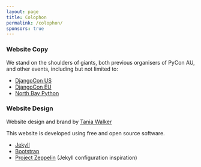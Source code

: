 ```yaml
---
layout: page
title: Colophon
permalink: /colophon/
sponsors: true
---
```


### Website Copy

We stand on the shoulders of giants, both previous organisers of PyCon AU, and
other events, including but not limited to:
 * [DjangoCon US](https://2018.djangocon.us/)
 * [DjangoCon EU](https://2018.djangocon.eu/)
 * [North Bay Python](https://2017.northbaypython.org/) 


### Website Design

Website design and brand by [Tania Walker](https://www.taniawalker.com)

This website is developed using free and open source software. 

 * [Jekyll](https://jekyllrb.com/)
 * [Bootstrap](https://getbootstrap.com/)
 * [Project Zeppelin](https://github.com/gdg-x/zeppelin) (Jekyll configuration inspiration)

